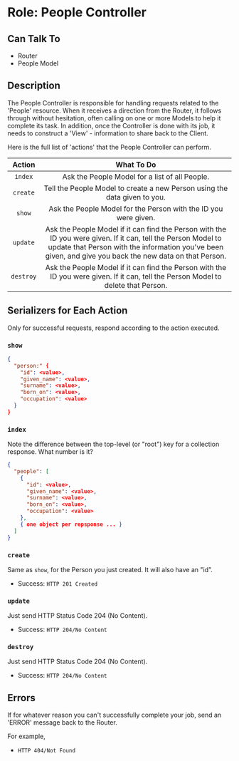 # Role: People Controller

## Can Talk To

- Router
- People Model

## Description

The People Controller is responsible for handling requests related to the
'People' resource. When it receives a direction from the Router, it follows
through without hesitation, often calling on one or more Models to help it
complete its task. In addition, once the Controller is done with its job, it
needs to construct a 'View' - information to share back to the Client.

Here is the full list of 'actions' that the People Controller can perform.

|  Action   |                                                                                                        What To Do                                                                                                        |
|:---------:|:------------------------------------------------------------------------------------------------------------------------------------------------------------------------------------------------------------------------:|
|  `index`  |                                                                                      Ask the People Model for a list of all People.                                                                                      |
| `create`  |                                                                        Tell the People Model to create a new Person using the data given to you.                                                                         |
|  `show`   |                                                                             Ask the People Model for the Person with the ID you were given.                                                                              |
| `update`  | Ask the People Model if it can find the Person with the ID you were given. If it can, tell the Person Model to update that Person with the information you've been given, and give you back the new data on that Person. |
| `destroy` |                                            Ask the People Model if it can find the Person with the ID you were given. If it can, tell the Person Model to delete that Person.                                            |

## Serializers for Each Action

Only for successful requests, respond according to the action executed.

### `show`

```json
{
  "person:" {
    "id": <value>,
    "given_name": <value>,
    "surname": <value>,
    "born_on": <value>,
    "occupation": <value>
  }
}
```

### `index`

Note the difference between the top-level (or "root") key for a collection
response. What number is it?

```json
{
  "people": [
    {
      "id": <value>,
      "given_name": <value>,
      "surname": <value>,
      "born_on": <value>,
      "occupation": <value>
    },
    { one object per repsponse ... }
  ]
}
```

### `create`

Same as `show`, for the Person you just created. It will also have an "id".

- Success: `HTTP 201 Created`

### `update`

Just send HTTP Status Code 204 (No Content).

- Success: `HTTP 204/No Content`

### `destroy`

Just send HTTP Status Code 204 (No Content).

- Success: `HTTP 204/No Content`

## Errors

If for whatever reason you can't successfully complete your job, send an
'ERROR' message back to the Router.

For example,

- `HTTP 404/Not Found`
